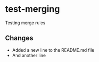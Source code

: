 # test-merging

Testing merge rules

## Changes

- Added a new line to the README.md file
- And another line
